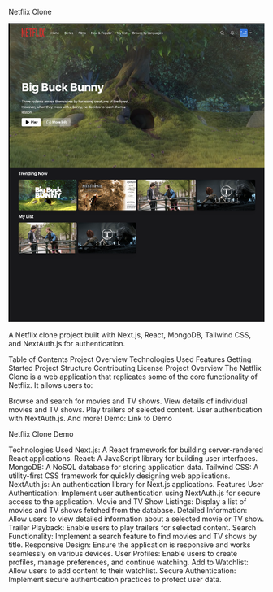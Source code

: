 


Netflix Clone

![Alt text](image.png)

A Netflix clone project built with Next.js, React, MongoDB, Tailwind CSS, and NextAuth.js for authentication.

Table of Contents
Project Overview
Technologies Used
Features
Getting Started
Project Structure
Contributing
License
Project Overview
The Netflix Clone is a web application that replicates some of the core functionality of Netflix. It allows users to:

Browse and search for movies and TV shows.
View details of individual movies and TV shows.
Play trailers of selected content.
User authentication with NextAuth.js.
And more!
Demo: Link to Demo

Netflix Clone Demo

Technologies Used
Next.js: A React framework for building server-rendered React applications.
React: A JavaScript library for building user interfaces.
MongoDB: A NoSQL database for storing application data.
Tailwind CSS: A utility-first CSS framework for quickly designing web applications.
NextAuth.js: An authentication library for Next.js applications.
Features
User Authentication: Implement user authentication using NextAuth.js for secure access to the application.
Movie and TV Show Listings: Display a list of movies and TV shows fetched from the database.
Detailed Information: Allow users to view detailed information about a selected movie or TV show.
Trailer Playback: Enable users to play trailers for selected content.
Search Functionality: Implement a search feature to find movies and TV shows by title.
Responsive Design: Ensure the application is responsive and works seamlessly on various devices.
User Profiles: Enable users to create profiles, manage preferences, and continue watching.
Add to Watchlist: Allow users to add content to their watchlist.
Secure Authentication: Implement secure authentication practices to protect user data.

